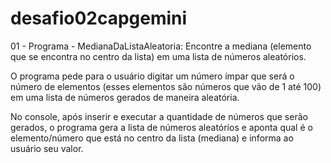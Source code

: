 # desafio02capgemini


01 - Programa - MedianaDaListaAleatoria: Encontre a mediana (elemento que se encontra no centro da lista) em uma lista de números aleatórios. 

O programa pede para o usuário digitar um número ímpar que será o número de elementos (esses elementos são números que vão de 1 até 100) em uma lista de números gerados de maneira aleatória.

No console, após inserir e executar a quantidade de números que serão gerados, o programa gera a lista de números aleatórios e aponta qual é o elemento/número que está no centro da lista (mediana) e informa ao usuário seu valor.
